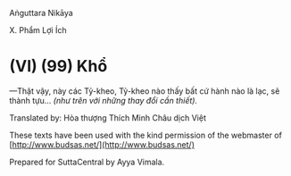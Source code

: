  

Aṅguttara Nikāya

X. Phẩm Lợi Ích

# (VI) (99) Khổ

—Thật vậy, này các Tỷ-kheo, Tỷ-kheo nào thấy bất cứ hành nào là lạc, sẽ thành tựu... _(như trên với những thay đổi cần thiết)._

Translated by: Hòa thượng Thích Minh Châu dịch Việt

These texts have been used with the kind permission of the webmaster of [http://www.budsas.net/](http://www.budsas.net/)

Prepared for SuttaCentral by Ayya Vimala.